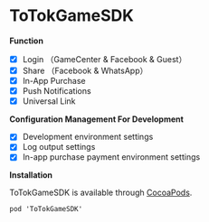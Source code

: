 # ToTokGameSDK

**Function**

- [x] Login （GameCenter & Facebook & Guest）
- [x] Share （Facebook & WhatsApp） 
- [x] In-App Purchase
- [x] Push Notifications
- [x] Universal Link

**Configuration Management For Development**

- [x] Development environment settings
- [x] Log output settings
- [x] In-app purchase payment environment settings

**Installation**

ToTokGameSDK is available through [CocoaPods](https://cocoapods.org).

```objc
pod 'ToTokGameSDK'
```